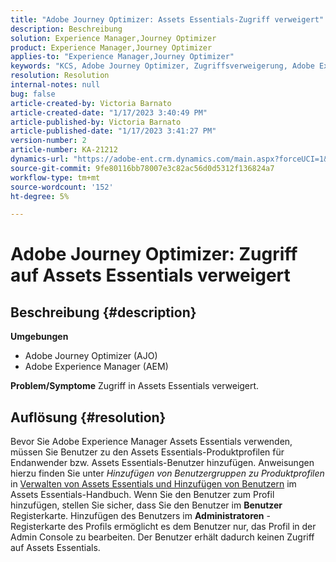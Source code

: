 ```yaml
---
title: "Adobe Journey Optimizer: Assets Essentials-Zugriff verweigert"
description: Beschreibung
solution: Experience Manager,Journey Optimizer
product: Experience Manager,Journey Optimizer
applies-to: "Experience Manager,Journey Optimizer"
keywords: "KCS, Adobe Journey Optimizer, Zugriffsverweigerung, Adobe Experience Manager, AEM, AJO, Assets Essentials, Fehlerbehebung"
resolution: Resolution
internal-notes: null
bug: false
article-created-by: Victoria Barnato
article-created-date: "1/17/2023 3:40:49 PM"
article-published-by: Victoria Barnato
article-published-date: "1/17/2023 3:41:27 PM"
version-number: 2
article-number: KA-21212
dynamics-url: "https://adobe-ent.crm.dynamics.com/main.aspx?forceUCI=1&pagetype=entityrecord&etn=knowledgearticle&id=cfeedd4e-7d96-ed11-aad1-6045bd006079"
source-git-commit: 9fe80116bb78007e3c82ac56d0d5312f136824a7
workflow-type: tm+mt
source-wordcount: '152'
ht-degree: 5%

---
```


# Adobe Journey Optimizer: Zugriff auf Assets Essentials verweigert

## Beschreibung {#description}

<b>Umgebungen</b>
- Adobe Journey Optimizer (AJO)
- Adobe Experience Manager (AEM)



<b>Problem/Symptome</b>
Zugriff in Assets Essentials verweigert.


## Auflösung {#resolution}


Bevor Sie Adobe Experience Manager Assets Essentials verwenden, müssen Sie Benutzer zu den Assets Essentials-Produktprofilen für Endanwender bzw. Assets Essentials-Benutzer hinzufügen. Anweisungen hierzu finden Sie unter *Hinzufügen von Benutzergruppen zu Produktprofilen* in [Verwalten von Assets Essentials und Hinzufügen von Benutzern](https://experienceleague.adobe.com/docs/experience-manager-assets-essentials/help/get-started-admins/deploy-administer.html#add-users-to-product-profiles) im Assets Essentials-Handbuch. Wenn Sie den Benutzer zum Profil hinzufügen, stellen Sie sicher, dass Sie den Benutzer im <b>Benutzer </b> Registerkarte. Hinzufügen des Benutzers im <b>Administratoren</b> -Registerkarte des Profils ermöglicht es dem Benutzer nur, das Profil in der Admin Console zu bearbeiten. Der Benutzer erhält dadurch keinen Zugriff auf Assets Essentials.



